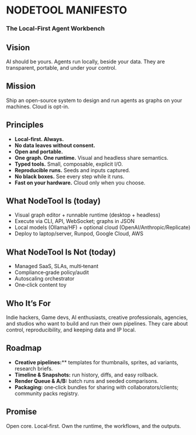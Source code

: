 # NODETOOL MANIFESTO

### The Local‑First Agent Workbench

## Vision

AI should be yours.
Agents run locally, beside your data.
They are transparent, portable, and under your control.

## Mission

Ship an open-source system to design and run agents as graphs on your machines. Cloud is opt-in.

## Principles

- **Local‑first. Always.**
- **No data leaves without consent.**
- **Open and portable.**&#x20;
- **One graph. One runtime.** Visual and headless share semantics.
- **Typed tools.** Small, composable, explicit I/O.
- **Reproducible runs.** Seeds and inputs captured.
- **No black boxes.** See every step while it runs.
- **Fast on your hardware.** Cloud only when you choose.

## What NodeTool Is (today)

- Visual graph editor + runnable runtime (desktop + headless)
- Execute via CLI, API, WebSocket; graphs in JSON
- Local models (Ollama/HF) + optional cloud (OpenAI/Anthropic/Replicate)
- Deploy to laptop/server, Runpod, Google Cloud, AWS

## What NodeTool Is Not (today)

- Managed SaaS, SLAs, multi‑tenant
- Compliance‑grade policy/audit
- Autoscaling orchestrator
- One‑click content toy

## Who It’s For

Indie hackers, Game devs, AI enthusiasts, creative professionals, agencies, and studios who want to build and run their own pipelines. They care about control, reproducibility, and keeping data and IP local.

## Roadmap

- **Creative pipelines:**\*\* templates for thumbnails, sprites, ad variants, research briefs.
- **Timeline & Snapshots:** run history, diffs, and easy rollback.
- **Render Queue & A/B:** batch runs and seeded comparisons.
- **Packaging:** one‑click bundles for sharing with collaborators/clients; community packs registry.

## Promise

Open core. Local‑first. Own the runtime, the workflows, and the outputs.
